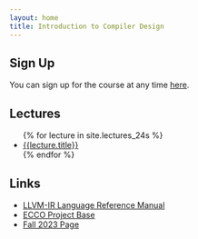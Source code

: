 ```yaml
---
layout: home
title: Introduction to Compiler Design
---
```


## Sign Up

You can sign up for the course at any time [here]({{site.url}}/signup/).

## Lectures

<ul>
  {% for lecture in site.lectures_24s %}
    <li>
      <a href="{{site.url}}{{lecture.url}}">{{lecture.title}}</a>
    </li>
  {% endfor %}
</ul>

## Links

- [LLVM-IR Language Reference Manual](https://llvm.org/docs/LangRef.html)
- [ECCO Project Base](https://github.com/CharlesAverill/ECCO)
- [Fall 2023 Page](https://seashell.charles.systems/teaching/ICD)